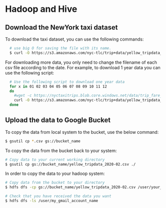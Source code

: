 # Hadoop and Hive 

## Download the NewYork taxi dataset

To download the taxi dataset, you can use the following commands:

```bash
  # use big O for saving the file with its name.
  $ curl -O https://s3.amazonaws.com/nyc-tlc/trip+data/yellow_tripdata_2020-01.csv
```

For downloading more data, you only need to change the filename of each csv file according to the date. For example, to download 1 year data you can use the following script:

```bash
  # Use the following script to download one year data
  for x in 01 02 03 04 05 06 07 08 09 10 11 12
  do
    #wget -c https://nyctaxitrips.blob.core.windows.net/data/trip_fare_$x.csv.zip
    curl -O https://s3.amazonaws.com/nyc-tlc/trip+data/yellow_tripdata_2020-$x.csv
  done
```

## Upload the data to Google Bucket

To copy the data from local system to the bucket, use the below command:
```bash
$ gsutil cp *.csv gs://bucket_name
```

To copy the data from the bucket back to your system:
```bash
# Copy data to your current working directory
$ gsutil cp gs://bucket_name/yellow_tripdata_2020-02.csv ./
```

In order to copy the data to your hadoop system:
```bash
# Copy data from the bucket to your directory
$ hdfs dfs -cp gs://bucket_name/yellow_tripdata_2020-02.csv /user/your_gmail_account_name/

# Check that you have received the data you want
$ hdfs dfs -ls /user/my_gmail_account_name
```
